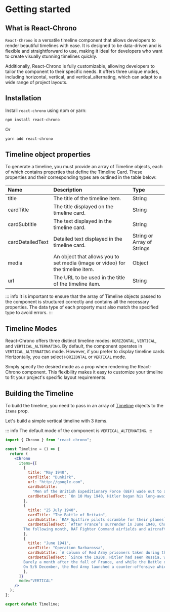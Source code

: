 # Getting started

## What is React-Chrono

`React-Chrono` is a versatile timeline component that allows developers to render beautiful timelines with ease. It is designed to be data-driven and  is flexible and straightforward to use, making it ideal for developers who want to create visually stunning timelines quickly. 

Additionally, React-Chrono is fully customizable, allowing developers to tailor the component to their specific needs. It offers three unique modes, including horizontal, vertical, and vertical_alternating, which can adapt to a wide range of project layouts. 

## Installation

Install `react-chrono` using npm or yarn:

```sh
npm install react-chrono
```

Or

```sh
yarn add react-chrono
```

## Timeline object properties

To generate a timeline, you must provide an array of Timeline objects, each of which contains properties that define the Timeline Card. These properties and their corresponding types are outlined in the table below:

| Name             | Description                                                                    | Type                       |
| :--------------- | :----------------------------------------------------------------------------- | :------------------------- |
| title            | The title of the timeline item.                                                | String                     |
| cardTitle        | The title displayed on the timeline card.                                      | String                     |
| cardSubtitle     | The text displayed in the timeline card.                                       | String                     |
| cardDetailedText | Detailed text displayed in the timeline card.                                  | String or Array of Strings |
| media            | An object that allows you to set media (image or video) for the timeline item. | Object                     |
| url              | The URL to be used in the title of the timeline item.                          | String                     |

::: info
It is important to ensure that the array of Timeline objects passed to the component is structured correctly and contains all the necessary properties. The data type of each property must also match the specified type to avoid errors.
:::

## Timeline Modes

React-Chrono offers three distinct timeline modes: `HORIZONTAL`, `VERTICAL`, and `VERTICAL_ALTERNATING`. By default, the component operates in `VERTICAL_ALTERNATING` mode. However, if you prefer to display timeline cards Horizontally, you can select `HORIZONTAL` or `VERTICAL` mode.

Simply specify the desired mode as a prop when rendering the React-Chrono component. This flexibility makes it easy to customize your timeline to fit your project's specific layout requirements.

## Building the Timeline

To build the timeline, you need to pass in an array of [Timeline](#timeline-object-properties) objects to the `items` prop.

Let's build a simple vertical timeline with 3 items.

::: info
The default mode of the component is `VERTICAL_ALTERNATING`.
:::

```jsx
import { Chrono } from "react-chrono";

const Timeline = () => {
  return (
    <Chrono
      items={[
        {
          title: "May 1940",
          cardTitle: "Dunkirk",
          url: "http://google.com",
          cardSubtitle:
            "Men of the British Expeditionary Force (BEF) wade out to a destroyer during the evacuation from Dunkirk.",
          cardDetailedText: `On 10 May 1940, Hitler began his long-awaited offensive in the west by invading neutral Holland and Belgium and attacking northern France. Holland capitulated after only five days of fighting, and the Belgians surrendered on 28 May. With the success of the German ‘Blitzkrieg’, the British Expeditionary Force and French troops were in danger of being cut off and destroyed.`,
        },
        {
          title: "25 July 1940",
          cardTitle: "The Battle of Britain",
          cardSubtitle: `RAF Spitfire pilots scramble for their planes`,
          cardDetailedText: `After France’s surrender in June 1940, Churchill told the British people, “Hitler knows that he will have to break us in this island or lose the war”. To mount a successful invasion, the Germans had to gain air superiority. The first phase of the battle began on 10 July with Luftwaffe attacks on shipping in the Channel.
        The following month, RAF Fighter Command airfields and aircraft factories came under attack. Under the dynamic direction of Lord Beaverbrook, production of Spitfire and Hurricane fighters increased, and despite its losses in pilots and planes, the RAF was never as seriously weakened as the Germans supposed.`,
        },
        {
          title: "June 1941",
          cardTitle: "Operation Barbarossa",
          cardSubtitle: `A column of Red Army prisoners taken during the first days of the German invasion`,
          cardDetailedText: `Since the 1920s, Hitler had seen Russia, with its immense natural resources, as the principal target for conquest and expansion. It would provide, he believed, the necessary ‘Lebensraum’, or living space, for the German people. And by conquering Russia, Hitler would also destroy the “Jewish pestilential creed of Bolshevism”. His non-aggression pact with Stalin in August 1939 he regarded as a mere temporary expedient.
        Barely a month after the fall of France, and while the Battle of Britain was being fought, Hitler started planning for the Blitzkrieg campaign against Russia, which began on 22 June 1941. Despite repeated warnings, Stalin was taken by surprise, and for the first few months the Germans achieved spectacular victories, capturing huge swathes of land and hundreds of thousands of prisoners. But they failed to take Moscow or Leningrad before winter set in.
        On 5/6 December, the Red Army launched a counter-offensive which removed the immediate threat to the Soviet capital. It also brought the German high command to the brink of a catastrophic military crisis. Hitler stepped in and took personal command. His intervention was decisive and he later boasted, “That we overcame this winter and are today in a position again to proceed victoriously… is solely attributable to the bravery of the soldiers at the front and my firm will to hold out…”`,
        },
      ]}
      mode="VERTICAL"
    />
  );
};

export default Timeline;
```
